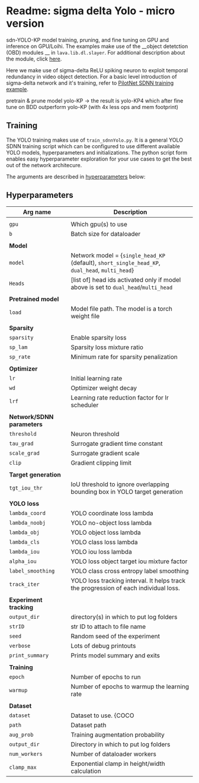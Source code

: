 # Readme: sigma delta Yolo - micro version

sdn-YOLO-KP model training, pruning, and fine tuning on GPU and inference on GPU/Loihi. The examples make use of the __object detetction (OBD) modules __ in `lava.lib.dl.slayer`. For additional description about the module, click [here](https://github.com/lava-nc/lava-dl/blob/main/src/lava/lib/dl/slayer/object_detection/README.md).

Here we make use of sigma-delta ReLU spiking neuron to exploit temporal redundancy in video object detection. For a basic level introduction of sigma-delta network and it's training, refer to [PilotNet SDNN training example](https://github.com/lava-nc/lava-dl/blob/main/tutorials/lava/lib/dl/slayer/pilotnet/train.ipynb).

pretrain &amp; prune model yolo-KP -> the result is yolo-KP4 which after fine tune on BDD outperform yolo-KP (with 4x less ops and mem footprint)

## Training

The YOLO training makes use of `train_sdnnYolo.py`. It is a general YOLO SDNN training script which can be configured to use different available YOLO models, hyperparameters and initializations. The python script form enables easy hyperparameter exploration for your use cases to get the best out of the network architecure.

The arguments are described in [hyperparameters](#hyperparameters) below:

## Hyperparameters
| Arg name | Description |
|----------|-------------|
|||
|`gpu`    | Which gpu(s) to use |
|`b`      | Batch size for dataloader |
|||
| __Model__ ||
|`model` | Network model = {`single_head_KP` (default), `short_single_head_KP`, `dual_head`, `multi_head`}|
|`Heads` | [list of] head ids activated only if model above is set to `dual_head`/`multi_head` |
|||
| __Pretrained model__ ||
|`load` | Model file path. The model is a torch weight file |
|||
| __Sparsity__ ||
|`sparsity` | Enable sparsity loss |
|`sp_lam`   | Sparsity loss mixture ratio |
|`sp_rate`  | Minimum rate for sparsity penalization |
|||
| __Optimizer__ ||
|`lr`  | Initial learning rate |
|`wd`  | Optimizer weight decay |
|`lrf` | Learning rate reduction factor for lr scheduler |
|||
| __Network/SDNN parameters__ ||
|`threshold`  | Neuron threshold |
|`tau_grad`   | Surrogate gradient time constant |
|`scale_grad` | Surrogate gradient scale |
|`clip`       | Gradient clipping limit |
|||
| __Target generation__ ||
|`tgt_iou_thr` | IoU threshold to ignore overlapping bounding box in YOLO target generation |
|||
| __YOLO loss__ ||
|`lambda_coord`    | YOLO coordinate loss lambda |
|`lambda_noobj`    | YOLO no-object loss lambda |
|`lambda_obj`      | YOLO object loss lambda |
|`lambda_cls`      | YOLO class loss lambda |
|`lambda_iou`      | YOLO iou loss lambda |
|`alpha_iou`       | YOLO loss object target iou mixture factor |
|`label_smoothing` | YOLO class cross entropy label smoothing |
|`track_iter`      | YOLO loss tracking interval. It helps track the progression of each individual loss. |
|||
| __Experiment tracking__ ||
|`output_dir`      | directory(s) in which to put log folders |
|`strID`           | str ID to attach to file name |
|`seed`            | Random seed of the experiment |
|`verbose`         | Lots of debug printouts |
|`print_summary`   | Prints model summary and exits |  
|||
| __Training__ ||
|`epoch` | Number of epochs to run |
|`warmup` | Number of epochs to warmup the learning rate |
|||
| __Dataset__ ||
|`dataset`     | Dataset to use. {COCO|BDD100K} |
|`path`        | Dataset path |
|`aug_prob`    | Training augmentation probability |
|`output_dir`  | Directory in which to put log folders |
|`num_workers` | Number of dataloader workers |
|`clamp_max`   | Exponential clamp in height/width calculation |